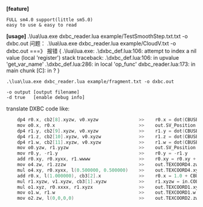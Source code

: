 **[feature]**

    FULL sm4.0 support(little sm5.0)
    easy to use & easy to read

**[usage]**
	.\lua\lua.exe dxbc_reader.lua example/TestSmoothStep.txt.txt -o dxbc.out
	问题：
	.\lua\lua.exe dxbc_reader.lua example/CloudV.txt -o dxbc.out   ===》 报错 
	{
	.\lua\lua.exe: .\dxbc_def.lua:106: attempt to index a nil value (local 'register')
	stack traceback:
        .\dxbc_def.lua:106: in upvalue 'get_var_name'
        .\dxbc_def.lua:286: in local 'op_func'
        dxbc_reader.lua:173: in main chunk
        [C]: in ?
	}

    .\lua\lua.exe dxbc_reader.lua example/fragment.txt -o dxbc.out

    -o output [output filename]
    -d true   [enable debug info]

translate DXBC code like:

```c
    dp4 r0.x, cb2[8].xyzw, v0.xyzw               >>    r0.x = dot(CBUSE_UB_LOCAL_MATRIX_IDX.u_mtxLP[0].xyzw, in.POSITION.xyzw)
    mov o0.x, r0.x                               >>    out.SV_Position.x = r0.x
    dp4 r1.y, cb2[9].xyzw, v0.xyzw               >>    r1.y = dot(CBUSE_UB_LOCAL_MATRIX_IDX.u_mtxLP[1].xyzw, in.POSITION.xyzw)
    dp4 r1.z, cb2[10].xyzw, v0.xyzw              >>    r1.z = dot(CBUSE_UB_LOCAL_MATRIX_IDX.u_mtxLP[2].xyzw, in.POSITION.xyzw)
    dp4 r1.w, cb2[11].xyzw, v0.xyzw              >>    r1.w = dot(CBUSE_UB_LOCAL_MATRIX_IDX.u_mtxLP[3].xyzw, in.POSITION.xyzw)
    mov o0.yzw, r1.yyzw                          >>    out.SV_Position.yzw = r1.yzw
    mov r0.y, -r1.y                              >>    r0.y = -r1.y
    add r0.xy, r0.xyxx, r1.wwww                  >>    r0.xy = r0.xy + r1.ww
    mov o4.zw, r1.zzzw                           >>    out.TEXCOORD4.zw = r1.zw
    mul o4.xy, r0.xyxx, l(0.500000, 0.500000)    >>    out.TEXCOORD4.xy = r0.xy * float2(0.5, 0.5)
    add r0.x, l(1.000000), cb3[2].x              >>    r0.x = 1.0 + CBUSE_UB_MODEL_MATERIAL_IDX.u_ambient.x
    mul r1.xyzw, v1.xyzw, cb3[1].xyzw            >>    r1.xyzw = in.COLOR.xyzw * CBUSE_UB_MODEL_MATERIAL_IDX.u_diffuse.xyzw
    mul o1.xyz, r0.xxxx, r1.xyzx                 >>    out.TEXCOORD1.xyz = r0.xxx * r1.xyz
    mov o1.w, r1.w                               >>    out.TEXCOORD1.w = r1.w
    mov o2.zw, l(0,0,0,0)                        >>    out.TEXCOORD2.zw = float2(0, 0)
```
